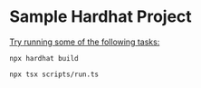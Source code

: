 # Sample Hardhat Project

[Try running some of the following tasks:](https://hardhat.org/ignition/docs/guides/scripts)

```shell
npx hardhat build

npx tsx scripts/run.ts
```
